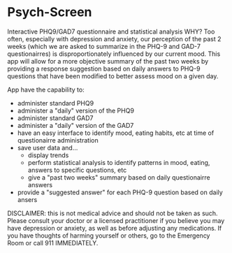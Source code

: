 # Psych-Screen
Interactive PHQ9/GAD7 questionnaire and statistical analysis
WHY? Too often, especially with depression and anxiety, our perception of the past 2 weeks (which we are asked to summarize in the PHQ-9 and GAD-7 questionairres) is disproportionately influenced by our current mood. This app will allow for a more objective summary of the past two weeks by providing a response suggestion based on daily answers to PHQ-9 questions that have been modified to better assess mood on a given day. 

App have the capability to:
  - administer standard PHQ9
  - administer a "daily" version of the PHQ9
  - administer standard GAD7
  - administer a "daily" version of the GAD7
  - have an easy interface to identify mood, eating habits, etc at time of questionairre administration
  - save user data and... 
      - display trends
      - perform statistical analysis to identify patterns in mood, eating, answers to specific questions, etc
      - give a "past two weeks" summary based on daily questionairre answers
  - provide a "suggested answer" for each PHQ-9 question based on daily ansers
  
DISCLAIMER: this is not medical advice and should not be taken as such. Please consult your doctor or a licensed practitioner if you believe you may have depression or anxiety, as well as before adjusting any medications. If you have thoughts of harming yourself or others, go to the Emergency Room or call 911 IMMEDIATELY.
